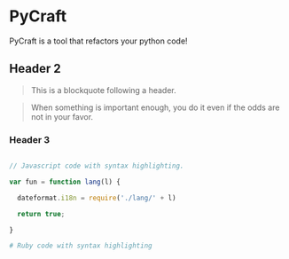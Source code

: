 [//]: # (---)

[//]: # (layout: default)

[//]: # (---)

[//]: # ()
[//]: # ([//]: # &#40;Text can be **bold**, _italic_, or ~~strikethrough~~.&#41;)
[//]: # ()
[//]: # ([//]: # &#40;[Link to another page]&#40;./another-page.html&#41;.&#41;)
[//]: # ()
[//]: # ([//]: # &#40;There should be whitespace between paragraphs.&#41;)
[//]: # ()
[//]: # ([//]: # &#40;There should be whitespace between paragraphs. We recommend including a README, or a file with information about your project.&#41;)
[//]: # ()
# PyCraft
PyCraft is a tool that refactors your python code!


[//]: # ()
[//]: # (This is a replication package for the Pycraft tool submitted to FSE 2024.)


## Header 2


> This is a blockquote following a header.

>

> When something is important enough, you do it even if the odds are not in your favor.


### Header 3


```js

// Javascript code with syntax highlighting.

var fun = function lang(l) {

  dateformat.i18n = require('./lang/' + l)

  return true;

}

```

```ruby
# Ruby code with syntax highlighting

